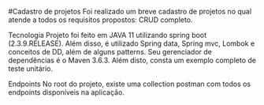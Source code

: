 #Cadastro de projetos
Foi realizado um breve cadastro de projetos no qual atende a todos os requisitos propostos: CRUD completo.

Tecnologia
Projeto foi feito em JAVA 11 utilizando spring boot (2.3.9.RELEASE). Além disso, é utilizado Spring data, Spring mvc, Lombok e conceitos de DD, além de alguns patterns. Seu gerenciador de dependências é o Maven 3.6.3. Além disto, consta um exemplo completo de teste unitário.

Endpoints
No root do projeto, existe uma collection postman com todos os endpoints disponíveis na aplicação.